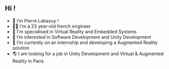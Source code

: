 ## Hi !
- 👋 I’m Pierre Labazuy !
- 👨‍🎓 I'm a 23 year-old french engineer
- 🤖 I'm specialised in Virtual Reality and Embedded Systems
- 👀 I’m interested in Software Development and Unity Development
- 🌱 I’m currently on an internship and déveloping a Augmented Reality solution
- 🌎 I am looking for a job in Unity Development and Virtual & Augmented Reality in Paris
<!---- 🕹️ I aim to become a video game developer !

- 🌐You can find my resume here :
**https://perso.isima.fr/~pilabazuy/RESUME_LABAZUY.pdf**--->
<!---
PietroLabazuini/PietroLabazuini is a ✨ special ✨ repository because its `README.md` (this file) appears on your GitHub profile.
You can click the Preview link to take a look at your changes.
--->
